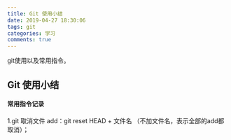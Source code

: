 ```yaml
---
title: Git 使用小结
date: 2019-04-27 18:30:06
tags: git
categories: 学习
comments: true
---
```


git使用以及常用指令。

<!--more-->

## Git 使用小结 

#### 常用指令记录

1.git 取消文件 add：git reset HEAD + 文件名  （不加文件名，表示全部的add都取消）；